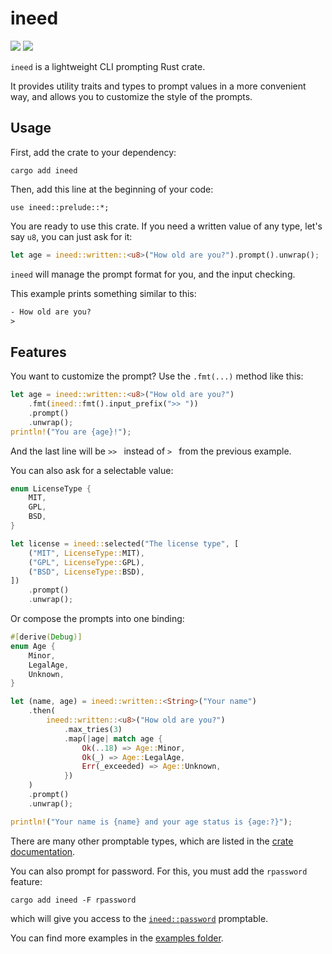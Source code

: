 # ineed

[![](https://img.shields.io/crates/v/ineed?style=flat-square)](https://crates.io/crates/ineed) ![](https://img.shields.io/docsrs/ineed?style=flat-square)

`ineed` is a lightweight CLI prompting Rust crate.

It provides utility traits and types to prompt values in a more convenient way, and allows you to customize the style of the prompts.

## Usage

First, add the crate to your dependency:
```
cargo add ineed
```

Then, add this line at the beginning of your code:
```
use ineed::prelude::*;
```

You are ready to use this crate. If you need a written value of any type, let's say `u8`, you can just ask for it:
```rust
let age = ineed::written::<u8>("How old are you?").prompt().unwrap();
```

`ineed` will manage the prompt format for you, and the input checking.

This example prints something similar to this:

```txt
- How old are you?
>
```

## Features

You want to customize the prompt? Use the `.fmt(...)` method like this:

```rust
let age = ineed::written::<u8>("How old are you?")
    .fmt(ineed::fmt().input_prefix(">> "))
    .prompt()
    .unwrap();
println!("You are {age}!");
```

And the last line will be `>> ` instead of `> ` from the previous example.

You can also ask for a selectable value:

```rust
enum LicenseType {
    MIT,
    GPL,
    BSD,
}

let license = ineed::selected("The license type", [
    ("MIT", LicenseType::MIT),
    ("GPL", LicenseType::GPL),
    ("BSD", LicenseType::BSD),
])
    .prompt()
    .unwrap();
```

Or compose the prompts into one binding:

```rust
#[derive(Debug)]
enum Age {
    Minor,
    LegalAge,
    Unknown,
}

let (name, age) = ineed::written::<String>("Your name")
    .then(
        ineed::written::<u8>("How old are you?")
            .max_tries(3)
            .map(|age| match age {
                Ok(..18) => Age::Minor,
                Ok(_) => Age::LegalAge,
                Err(_exceeded) => Age::Unknown,
            })
    )
    .prompt()
    .unwrap();

println!("Your name is {name} and your age status is {age:?}");
```

There are many other promptable types, which are listed in the [crate documentation](https://docs.rs/ineed).

You can also prompt for password. For this, you must add the `rpassword` feature:
```
cargo add ineed -F rpassword
```

which will give you access to the [`ineed::password`](https://docs.rs/ineed/latest/ineed/fn.password.html) promptable.

You can find more examples in the [examples folder](examples/).
